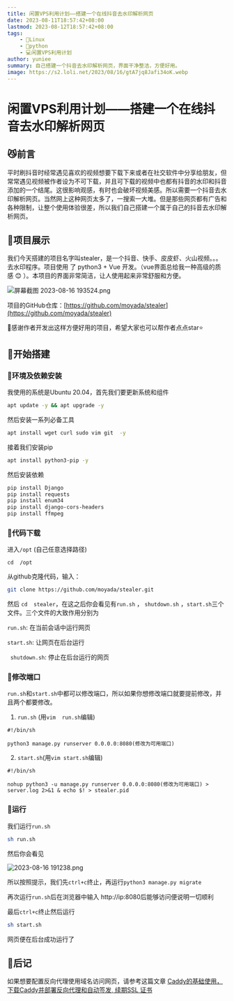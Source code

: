 ```yaml
---
title: 闲置VPS利用计划——搭建一个在线抖音去水印解析网页
date: 2023-08-11T18:57:42+08:00
lastmod: 2023-08-12T18:57:42+08:00
tags: 
    - 🐘Linux
    - 🍍python
    - 💻闲置VPS利用计划
author: yuniee
summary: 自己搭建一个抖音去水印解析网页，界面干净整洁，方便好用。
image: https://s2.loli.net/2023/08/16/gtA7jq8Jafi34oK.webp
---
```


# 闲置VPS利用计划——搭建一个在线抖音去水印解析网页

## 😼前言

平时刷抖音时经常遇见喜欢的视频想要下载下来或者在社交软件中分享给朋友，但常常遇见视频被作者设为不可下载，并且可下载的视频中也都有抖音的水印和抖音添加的一个结尾。这很影响观感，有时也会破坏视频美感。所以需要一个抖音去水印解析网页。当然网上这种网页太多了，一搜索一大堆。但是那些网页都有广告和各种限制，让整个使用体验很差，所以我们自己搭建一个属于自己的抖音去水印解析网页。

## 🦁项目展示

我们今天搭建的项目名字叫stealer，是一个抖音、快手、皮皮虾、火山视频。。。去水印程序。项目使用 了 python3 + Vue 开发。（vue界面总给我一种高级的质感 😊   ）。本项目的界面非常简洁，让人使用起来非常舒服和方便。

![屏幕截图 2023-08-16 193524.png](https://s2.loli.net/2023/08/16/dPnekcvZO9T6CV3.png)

项目的GitHub仓库：[https://github.com/moyada/stealer](https://github.com/moyada/stealer)

🙇‍感谢作者开发出这样方便好用的项目，希望大家也可以帮作者点点star⭐



## 💪开始搭建

### 🤒环境及依赖安装

我使用的系统是Ubuntu 20.04，首先我们要更新系统和组件

```bash
apt update -y && apt upgrade -y
```

然后安装一系列必备工具

```bash
apt install wget curl sudo vim git  -y
```

接着我们安装pip

```bash
apt install python3-pip -y
```

然后安装依赖

```bash
pip install Django
pip install requests
pip install enum34
pip install django-cors-headers
pip install ffmpeg
```

### 🦖代码下载

进入`/opt` (自己任意选择路径)  

`cd  /opt`

从github克隆代码，输入：

```bash
git clone https://github.com/moyada/stealer.git
```



然后 `cd  stealer`，在这之后你会看见有`run.sh` ， `shutdown.sh`  ，`start.sh`三个文件。三个文件的大致作用分别为

`run.sh`: 在当前会话中运行网页

`start.sh`: 让网页在后台运行

` shutdown.sh`: 停止在后台运行的网页

### 🦩修改端口

`run.sh`和`start.sh`中都可以修改端口，所以如果你想修改端口就要提前修改，并且两个都要修改。

1. `run.sh`  (用`vim  run.sh`编辑)

```
#!/bin/sh

python3 manage.py runserver 0.0.0.0:8080(修改为可用端口)
```

2. `start.sh`(用`vim start.sh`编辑)

```
#!/bin/sh

nohup python3 -u manage.py runserver 0.0.0.0:8080(修改为可用端口) > server.log 2>&1 & echo $! > stealer.pid
```

### 🦾运行

我们运行`run.sh`

```bash
sh run.sh
```

然后你会看见

![2023-08-16 191238.png](https://s2.loli.net/2023/08/16/ugej1ACPMxvyEmf.png)

所以按照提示，我们先`ctrl+c`终止，再运行`python3 manage.py migrate`

再次运行`run.sh`后在浏览器中输入 http://ip:8080后能够访问便说明一切顺利

最后`ctrl+c`终止然后运行

```bash
sh start.sh
```

网页便在后台成功运行了

## 📕后记

如果想要配置反向代理使用域名访问网页，请参考这篇文章  [Caddy的基础使用，下载Caddy并部署反向代理和自动签发, 续期SSL 证书](https://www.yuniee.de/2023/07/30/caddy%E7%9A%84%E5%9F%BA%E7%A1%80%E4%BD%BF%E7%94%A8%EF%BC%8C%E4%B8%8B%E8%BD%BDcaddy%E5%B9%B6%E9%83%A8%E7%BD%B2%E5%8F%8D%E5%90%91%E4%BB%A3%E7%90%86%E5%92%8C%E8%87%AA%E5%8A%A8%E7%AD%BE%E5%8F%91-%E7%BB%AD%E6%9C%9Fssl-%E8%AF%81%E4%B9%A6/)

